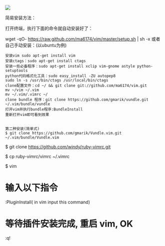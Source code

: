 
![](https://github.com/ma6174/vim/raw/master/screenshot.png)

简易安装方法：

打开终端，执行下面的命令就自动安装好了：

wget -qO- https://raw.github.com/ma6174/vim/master/setup.sh | sh -x
或者自己手动安装：(以ubuntu为例)

    安装vim sudo apt-get install vim
    安装ctags：sudo apt-get install ctags
    安装一些必备程序：sudo apt-get install xclip vim-gnome astyle python-setuptools
    python代码格式化工具：sudo easy_install -ZU autopep8
    sudo ln -s /usr/bin/ctags /usr/local/bin/ctags
    clone配置文件：cd ~/ && git clone git://github.com/ma6174/vim.git
    mv ~/vim ~/.vim
    mv ~/.vim/.vimrc ~/
    clone bundle 程序：git clone https://github.com/gmarik/vundle.git ~/.vim/bundle/vundle
    打开vim并执行bundle程序:BundleInstall
    重新打开vim即可看到效果
    
    
    第二种安装(简单式)
    $ git clone https://github.com/gmarik/Vundle.vim.git ~/.vim/bundle/Vundle.vim
$ git clone https://github.com/windy/ruby-vimrc.git

$ cp ruby-vimrc/vimrc ~/.vimrc

$ vim
  # 输入以下指令
  :PluginInstall( in vim input this command)
  # 等待插件安装完成, 重启 vim, OK
  :q!
    
